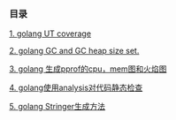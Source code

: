 ### 目录
[1. golang UT coverage](./part1.md#1-golang-ut-coverage)

[2. golang GC and GC heap size set.](./part1.md#2-golang-gc-and-gc-heap-size-set)

[3. golang 生成pprof的cpu，mem图和火焰图](./part1.md#3-golang-生成pprof的cpumem图和火焰图)

[4. golang使用analysis对代码静态检查](./part1.md#4golang使用analysis对代码静态检查)

[5. golang Stringer生成方法](./part1.md#5golang-Stringer生成方法)
<!--stackedit_data:
eyJoaXN0b3J5IjpbMjIyNTg3MjQzLDI3NTM0OTI4NSw0MzQzMT
QwNTJdfQ==
-->
